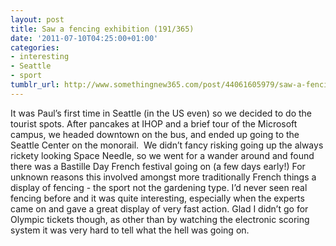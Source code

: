 ```yaml
---
layout: post
title: Saw a fencing exhibition (191/365)
date: '2011-07-10T04:25:00+01:00'
categories:
- interesting
- Seattle
- sport
tumblr_url: http://www.somethingnew365.com/post/44061605979/saw-a-fencing-exhibition-191365
---
```

It was Paul’s first time in Seattle (in the US even) so we decided to do the tourist spots. After pancakes at IHOP and a brief tour of the Microsoft campus, we headed downtown on the bus, and ended up going to the Seattle Center on the monorail. 
We didn’t fancy risking going up the always rickety looking Space Needle, so we went for a wander around and found there was a Bastille Day French festival going on (a few days early!) For unknown reasons this involved amongst more traditionally French things a display of fencing - the sport not the gardening type.
I’d never seen real fencing before and it was quite interesting, especially when the experts came on and gave a great display of very fast action. Glad I didn’t go for Olympic tickets though, as other than by watching the electronic scoring system it was very hard to tell what the hell was going on.

 

